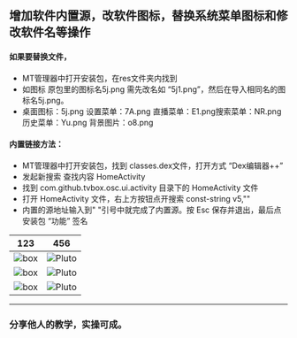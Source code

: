 ## 增加软件内置源，改软件图标，替换系统菜单图标和修改软件名等操作

#### 如果要替换文件，
 - MT管理器中打开安装包，在res文件夹内找到  
 - 如图标 原包里的图标名5j.png 需先改名如 “5j1.png”，然后在导入相同名的图标名5j.png。
 - 桌面图标：5j.png   设置菜单：7A.png  直播菜单：E1.png搜索菜单：NR.png历史菜单：Yu.png 背景图片：o8.png  

#### 内置链接方法：
 - MT管理器中打开安装包，找到 classes.dex文件，打开方式 “Dex编辑器++”
 - 发起新搜索 查找内容 HomeActivity
 - 找到 com.github.tvbox.osc.ui.activity 目录下的 HomeActivity 文件
 - 打开 HomeActivity 文件，右上方按钮点开搜索 const-string v5,""
 - 内置的源地址输入到" "引号中就完成了内置源。按 Esc 保存并退出，最后点安装包 “功能” 签名

 123 | 456
 ---------|---------
![box](https://liu673cn.github.io/box/sub/img/mt01.jpg) | ![Pluto](https://liu673cn.github.io/box/sub/img/mt04.jpg)
![box](https://liu673cn.github.io/box/sub/img/mt02.jpg) | ![Pluto](https://liu673cn.github.io/box/sub/img/mt05.jpg)
![box](https://liu673cn.github.io/box/sub/img/mt03.jpg) | ![Pluto](https://liu673cn.github.io/box/sub/img/mt06.jpg)

---------
### 分享他人的教学，实操可成。
